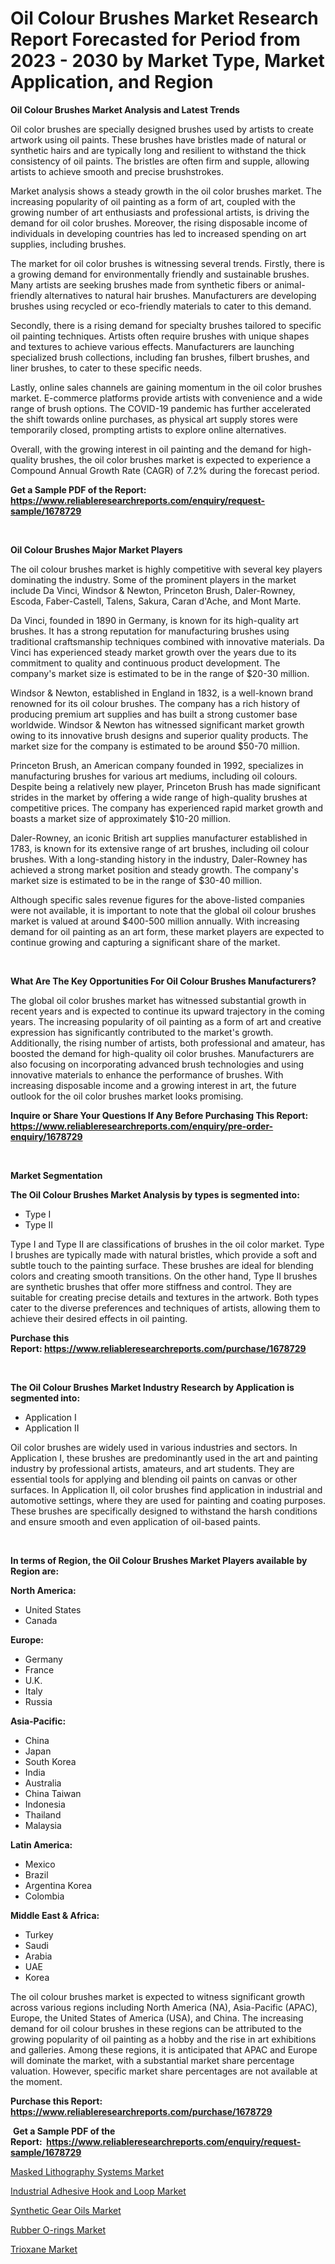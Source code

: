 <p><h1>Oil Colour Brushes Market Research Report Forecasted for Period from 2023 -  2030 by Market Type, Market Application, and Region</h1></p><p><strong>Oil Colour Brushes Market Analysis and Latest Trends</strong></p>
<p><p>Oil color brushes are specially designed brushes used by artists to create artwork using oil paints. These brushes have bristles made of natural or synthetic hairs and are typically long and resilient to withstand the thick consistency of oil paints. The bristles are often firm and supple, allowing artists to achieve smooth and precise brushstrokes.</p><p>Market analysis shows a steady growth in the oil color brushes market. The increasing popularity of oil painting as a form of art, coupled with the growing number of art enthusiasts and professional artists, is driving the demand for oil color brushes. Moreover, the rising disposable income of individuals in developing countries has led to increased spending on art supplies, including brushes.</p><p>The market for oil color brushes is witnessing several trends. Firstly, there is a growing demand for environmentally friendly and sustainable brushes. Many artists are seeking brushes made from synthetic fibers or animal-friendly alternatives to natural hair brushes. Manufacturers are developing brushes using recycled or eco-friendly materials to cater to this demand.</p><p>Secondly, there is a rising demand for specialty brushes tailored to specific oil painting techniques. Artists often require brushes with unique shapes and textures to achieve various effects. Manufacturers are launching specialized brush collections, including fan brushes, filbert brushes, and liner brushes, to cater to these specific needs.</p><p>Lastly, online sales channels are gaining momentum in the oil color brushes market. E-commerce platforms provide artists with convenience and a wide range of brush options. The COVID-19 pandemic has further accelerated the shift towards online purchases, as physical art supply stores were temporarily closed, prompting artists to explore online alternatives.</p><p>Overall, with the growing interest in oil painting and the demand for high-quality brushes, the oil color brushes market is expected to experience a Compound Annual Growth Rate (CAGR) of 7.2% during the forecast period.</p></p>
<p><strong>Get a Sample PDF of the Report:&nbsp; <a href="https://www.reliableresearchreports.com/enquiry/request-sample/1678729">https://www.reliableresearchreports.com/enquiry/request-sample/1678729</a></strong></p>
<p>&nbsp;</p>
<p><strong>Oil Colour Brushes Major Market Players</strong></p>
<p><p>The oil colour brushes market is highly competitive with several key players dominating the industry. Some of the prominent players in the market include Da Vinci, Windsor & Newton, Princeton Brush, Daler-Rowney, Escoda, Faber-Castell, Talens, Sakura, Caran d'Ache, and Mont Marte.</p><p>Da Vinci, founded in 1890 in Germany, is known for its high-quality art brushes. It has a strong reputation for manufacturing brushes using traditional craftsmanship techniques combined with innovative materials. Da Vinci has experienced steady market growth over the years due to its commitment to quality and continuous product development. The company's market size is estimated to be in the range of $20-30 million.</p><p>Windsor & Newton, established in England in 1832, is a well-known brand renowned for its oil colour brushes. The company has a rich history of producing premium art supplies and has built a strong customer base worldwide. Windsor & Newton has witnessed significant market growth owing to its innovative brush designs and superior quality products. The market size for the company is estimated to be around $50-70 million.</p><p>Princeton Brush, an American company founded in 1992, specializes in manufacturing brushes for various art mediums, including oil colours. Despite being a relatively new player, Princeton Brush has made significant strides in the market by offering a wide range of high-quality brushes at competitive prices. The company has experienced rapid market growth and boasts a market size of approximately $10-20 million.</p><p>Daler-Rowney, an iconic British art supplies manufacturer established in 1783, is known for its extensive range of art brushes, including oil colour brushes. With a long-standing history in the industry, Daler-Rowney has achieved a strong market position and steady growth. The company's market size is estimated to be in the range of $30-40 million.</p><p>Although specific sales revenue figures for the above-listed companies were not available, it is important to note that the global oil colour brushes market is valued at around $400-500 million annually. With increasing demand for oil painting as an art form, these market players are expected to continue growing and capturing a significant share of the market.</p></p>
<p>&nbsp;</p>
<p><strong>What Are The Key Opportunities For Oil Colour Brushes Manufacturers?</strong></p>
<p><p>The global oil color brushes market has witnessed substantial growth in recent years and is expected to continue its upward trajectory in the coming years. The increasing popularity of oil painting as a form of art and creative expression has significantly contributed to the market's growth. Additionally, the rising number of artists, both professional and amateur, has boosted the demand for high-quality oil color brushes. Manufacturers are also focusing on incorporating advanced brush technologies and using innovative materials to enhance the performance of brushes. With increasing disposable income and a growing interest in art, the future outlook for the oil color brushes market looks promising.</p></p>
<p><strong>Inquire or Share Your Questions If Any Before Purchasing This Report: <a href="https://www.reliableresearchreports.com/enquiry/pre-order-enquiry/1678729">https://www.reliableresearchreports.com/enquiry/pre-order-enquiry/1678729</a></strong></p>
<p>&nbsp;</p>
<p><strong>Market Segmentation</strong></p>
<p><strong>The Oil Colour Brushes Market Analysis by types is segmented into:</strong></p>
<p><ul><li>Type I</li><li>Type II</li></ul></p>
<p><p>Type I and Type II are classifications of brushes in the oil color market. Type I brushes are typically made with natural bristles, which provide a soft and subtle touch to the painting surface. These brushes are ideal for blending colors and creating smooth transitions. On the other hand, Type II brushes are synthetic brushes that offer more stiffness and control. They are suitable for creating precise details and textures in the artwork. Both types cater to the diverse preferences and techniques of artists, allowing them to achieve their desired effects in oil painting.</p></p>
<p><strong>Purchase this Report:&nbsp;<a href="https://www.reliableresearchreports.com/purchase/1678729">https://www.reliableresearchreports.com/purchase/1678729</a></strong></p>
<p>&nbsp;</p>
<p><strong>The Oil Colour Brushes Market Industry Research by Application is segmented into:</strong></p>
<p><ul><li>Application I</li><li>Application II</li></ul></p>
<p><p>Oil color brushes are widely used in various industries and sectors. In Application I, these brushes are predominantly used in the art and painting industry by professional artists, amateurs, and art students. They are essential tools for applying and blending oil paints on canvas or other surfaces. In Application II, oil color brushes find application in industrial and automotive settings, where they are used for painting and coating purposes. These brushes are specifically designed to withstand the harsh conditions and ensure smooth and even application of oil-based paints.</p></p>
<p>&nbsp;</p>
<p><strong>In terms of Region, the Oil Colour Brushes Market Players available by Region are:</strong></p>
<p>
    <p> <strong> North America: </strong>
        <ul>
            <li>United States</li>
            <li>Canada</li>
        </ul>
        </p> 
    <p> <strong> Europe: </strong>
        <ul>
            <li>Germany</li>
            <li>France</li>
            <li>U.K.</li>
            <li>Italy</li>
            <li>Russia</li>
        </ul>
        </p> 
    <p> <strong> Asia-Pacific: </strong>
        <ul>
            <li>China</li>
            <li>Japan</li>
            <li>South Korea</li>
            <li>India</li>
            <li>Australia</li>
            <li>China Taiwan</li>
            <li>Indonesia</li>
            <li>Thailand</li>
            <li>Malaysia</li>
        </ul>
        </p> 
    <p> <strong> Latin America: </strong>
        <ul>
            <li>Mexico</li>
            <li>Brazil</li>
            <li>Argentina Korea</li>
            <li>Colombia</li>
        </ul>
        </p> 
    <p> <strong> Middle East & Africa: </strong>
        <ul>
            <li>Turkey</li>
            <li>Saudi</li>
            <li>Arabia</li>
            <li>UAE</li>
            <li>Korea</li>
        </ul>
    </p>
    </p>
<p><p>The oil colour brushes market is expected to witness significant growth across various regions including North America (NA), Asia-Pacific (APAC), Europe, the United States of America (USA), and China. The increasing demand for oil colour brushes in these regions can be attributed to the growing popularity of oil painting as a hobby and the rise in art exhibitions and galleries. Among these regions, it is anticipated that APAC and Europe will dominate the market, with a substantial market share percentage valuation. However, specific market share percentages are not available at the moment.</p></p>
<p><strong>Purchase this Report: <a href="https://www.reliableresearchreports.com/purchase/1678729">https://www.reliableresearchreports.com/purchase/1678729</a></strong></p>
<p>&nbsp;<strong>Get a Sample PDF of the Report:&nbsp;&nbsp;<a href="https://www.reliableresearchreports.com/enquiry/request-sample/1678729">https://www.reliableresearchreports.com/enquiry/request-sample/1678729</a></strong></p>
<p><strong></strong></p>
<p><p><a href="https://www.linkedin.com/pulse/masked-lithography-systems-market-size-growth-forecast-from/">Masked Lithography Systems Market</a></p><p><a href="https://www.linkedin.com/pulse/industrial-adhesive-hook-loop-market-share-amp-new-trends/">Industrial Adhesive Hook and Loop Market</a></p><p><a href="https://medium.com/@devyncasper/synthetic-gear-oils-market-size-growth-forecast-2023-2030-7b0e47e18ca0">Synthetic Gear Oils Market</a></p><p><a href="https://www.linkedin.com/pulse/decoding-rubber-o-rings-market-deep-dive-latest-trends/">Rubber O-rings Market</a></p><p><a href="https://medium.com/@hollymayert/trioxane-market-size-growth-forecast-2023-2030-2bae3403c186">Trioxane Market</a></p></p>